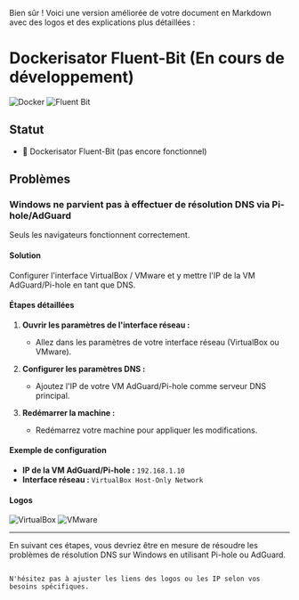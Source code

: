 Bien sûr ! Voici une version améliorée de votre document en Markdown avec des logos et des explications plus détaillées :

# Dockerisator Fluent-Bit (En cours de développement)

![Docker](https://www.docker.com/sites/default/files/d8/2019-07/horizontal-logo-monochromatic-white.png)
![Fluent Bit](https://fluentbit.io/assets/img/logo.png)

## Statut

- 🔲 Dockerisator Fluent-Bit (pas encore fonctionnel)

## Problèmes

### Windows ne parvient pas à effectuer de résolution DNS via Pi-hole/AdGuard

Seuls les navigateurs fonctionnent correctement.

#### Solution

Configurer l'interface VirtualBox / VMware et y mettre l'IP de la VM AdGuard/Pi-hole en tant que DNS.

#### Étapes détaillées

1. **Ouvrir les paramètres de l'interface réseau :**
   - Allez dans les paramètres de votre interface réseau (VirtualBox ou VMware).

2. **Configurer les paramètres DNS :**
   - Ajoutez l'IP de votre VM AdGuard/Pi-hole comme serveur DNS principal.

3. **Redémarrer la machine :**
   - Redémarrez votre machine pour appliquer les modifications.

#### Exemple de configuration

- **IP de la VM AdGuard/Pi-hole :** `192.168.1.10`
- **Interface réseau :** `VirtualBox Host-Only Network`

#### Logos

![VirtualBox](https://www.virtualbox.org/graphics/vbox_logo1_160x160.png)
![VMware](https://www.vmware.com/content/dam/digitalmarketing/vmware/en/images/vmware-logo-white.png)

---

En suivant ces étapes, vous devriez être en mesure de résoudre les problèmes de résolution DNS sur Windows en utilisant Pi-hole ou AdGuard.
```

N'hésitez pas à ajuster les liens des logos ou les IP selon vos besoins spécifiques.
